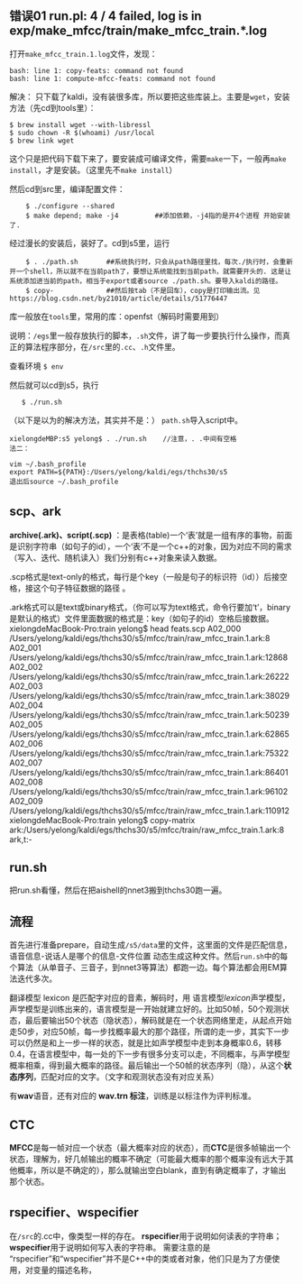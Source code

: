## 错误01 run.pl: 4 / 4 failed, log is in exp/make_mfcc/train/make_mfcc_train.*.log
打开`make_mfcc_train.1.log`文件，发现：

    bash: line 1: copy-feats: command not found
    bash: line 1: compute-mfcc-feats: command not found
解决：
    只下载了kaldi，没有装很多库，所以要把这些库装上。主要是`wget`，安装方法（先cd到tools里）：
    
    $ brew install wget --with-libressl
    $ sudo chown -R $(whoami) /usr/local
    $ brew link wget
这个只是把代码下载下来了，要安装成可编译文件，需要`make`一下，一般再`make install`，才是安装。（这里先不`make install`）

然后cd到src里，编译配置文件：
        
        $ ./configure --shared  
        $ make depend; make -j4         ##添加依赖，-j4指的是开4个进程 开始安装了.
经过漫长的安装后，装好了。cd到s5里，运行
        
        $ . ./path.sh       ##系统执行时，只会从path路径里找，每次./执行时，会重新开一个shell，所以就不在当前path了，要想让系统能找到当前path，就需要开头的. 这是让系统添加进当前的path，相当于export或者source ./path.sh。要导入kaldi的路径。
        $ copy-             ##然后按tab（不是回车），copy是打印输出流。见https://blog.csdn.net/by21010/article/details/51776447

库一般放在`tools`里，常用的库：openfst（解码时需要用到）

说明：`/egs`里一般存放执行的脚本，`.sh`文件，讲了每一步要执行什么操作，而真正的算法程序部分，在`/src`里的`.cc`、`.h`文件里。

查看环境 `$ env`

然后就可以cd到s5，执行
       
       $ ./run.sh

（以下是以为的解决方法，其实并不是：）
    `path.sh`导入script中。

    xielongdeMBP:s5 yelong$ . ./run.sh    //注意，. .中间有空格
    法二：
    
    vim ~/.bash_profile
    export PATH=${PATH}:/Users/yelong/kaldi/egs/thchs30/s5
    退出后source ~/.bash_profile 

## scp、ark
**archive(.ark)、script(.scp)** ：是表格(table)一个‘表’就是一组有序的事物，前面是识别字符串（如句子的id），一个‘表’不是一个c++的对象，因为对应不同的需求（写入、迭代、随机读入）我们分别有c++对象来读入数据。

.scp格式是text-only的格式，每行是个key（一般是句子的标识符（id））后接空格，接这个句子特征数据的路径 。

.ark格式可以是text或binary格式，（你可以写为text格式，命令行要加‘t’，binary是默认的格式）文件里面数据的格式是：key（如句子的id）空格后接数据。
    xielongdeMacBook-Pro:train yelong$ head feats.scp 
    A02_000 /Users/yelong/kaldi/egs/thchs30/s5/mfcc/train/raw_mfcc_train.1.ark:8
    A02_001 /Users/yelong/kaldi/egs/thchs30/s5/mfcc/train/raw_mfcc_train.1.ark:12868
    A02_002 /Users/yelong/kaldi/egs/thchs30/s5/mfcc/train/raw_mfcc_train.1.ark:26222
    A02_003 /Users/yelong/kaldi/egs/thchs30/s5/mfcc/train/raw_mfcc_train.1.ark:38029
    A02_004 /Users/yelong/kaldi/egs/thchs30/s5/mfcc/train/raw_mfcc_train.1.ark:50239
    A02_005 /Users/yelong/kaldi/egs/thchs30/s5/mfcc/train/raw_mfcc_train.1.ark:62865
    A02_006 /Users/yelong/kaldi/egs/thchs30/s5/mfcc/train/raw_mfcc_train.1.ark:75322
    A02_007 /Users/yelong/kaldi/egs/thchs30/s5/mfcc/train/raw_mfcc_train.1.ark:86401
    A02_008 /Users/yelong/kaldi/egs/thchs30/s5/mfcc/train/raw_mfcc_train.1.ark:96102
    A02_009 /Users/yelong/kaldi/egs/thchs30/s5/mfcc/train/raw_mfcc_train.1.ark:110912
    xielongdeMacBook-Pro:train yelong$ copy-matrix ark:/Users/yelong/kaldi/egs/thchs30/s5/mfcc/train/raw_mfcc_train.1.ark:8 ark,t:-
    
    
 ## run.sh
 把run.sh看懂，然后在把aishell的nnet3搬到thchs30跑一遍。
 
 ## 流程
 首先进行准备prepare，自动生成`/s5/data`里的文件，这里面的文件是匹配信息，语音信息-说话人是哪个的信息-文件位置 动态生成这种文件。然后`run.sh`中的每个算法（从单音子、三音子，到nnet3等算法）都跑一边。每个算法都会用EM算法迭代多次。
 
 翻译模型 lexicon 是匹配字对应的音素，解码时，用 语言模型*lexicon*声学模型，声学模型是训练出来的，语言模型是一开始就建立好的。比如50帧，50个观测状态，最后要输出50个状态（隐状态），解码就是在一个状态网络里走，从起点开始走50步，对应50帧，每一步找概率最大的那个路径，所谓的走一步，其实下一步可以仍然是和上一步一样的状态，就是比如声学模型中走到本身概率0.6，转移0.4，在语言模型中，每一处的下一步有很多分支可以走，不同概率，与声学模型概率相乘，得到最大概率的路径。最后输出一个50帧的状态序列（隐），从这个**状态序列**，匹配对应的文字。（文字和观测状态没有对应关系）
 
 有**wav**语音，还有对应的 **wav.trn 标注**，训练是以标注作为评判标准。

## CTC
**MFCC**是每一帧对应一个状态（最大概率对应的状态），而**CTC**是很多帧输出一个状态，理解为，好几帧输出的概率不确定（可能最大概率的那个概率没有远大于其他概率，所以是不确定的），那么就输出空白blank，直到有确定概率了，才输出那个状态。

## rspecifier、wspecifier
在`/src`的.cc中，像类型一样的存在。
**rspecifier**用于说明如何读表的字符串；
**wspecifier**用于说明如何写入表的字符串。
需要注意的是 “rspecifier”和“wspecifier”并不是C++中的类或者对象，他们只是为了方便使用，对变量的描述名称，
